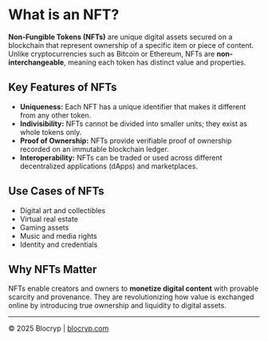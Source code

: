 # What is an NFT?

**Non-Fungible Tokens (NFTs)** are unique digital assets secured on a blockchain that represent ownership of a specific item or piece of content. Unlike cryptocurrencies such as Bitcoin or Ethereum, NFTs are **non-interchangeable**, meaning each token has distinct value and properties.

## Key Features of NFTs

- **Uniqueness:** Each NFT has a unique identifier that makes it different from any other token.
- **Indivisibility:** NFTs cannot be divided into smaller units; they exist as whole tokens only.
- **Proof of Ownership:** NFTs provide verifiable proof of ownership recorded on an immutable blockchain ledger.
- **Interoperability:** NFTs can be traded or used across different decentralized applications (dApps) and marketplaces.

## Use Cases of NFTs

- Digital art and collectibles  
- Virtual real estate  
- Gaming assets  
- Music and media rights  
- Identity and credentials

## Why NFTs Matter

NFTs enable creators and owners to **monetize digital content** with provable scarcity and provenance. They are revolutionizing how value is exchanged online by introducing true ownership and liquidity to digital assets.

---

© 2025 Blocryp | [blocryp.com](https://blocryp.com)
